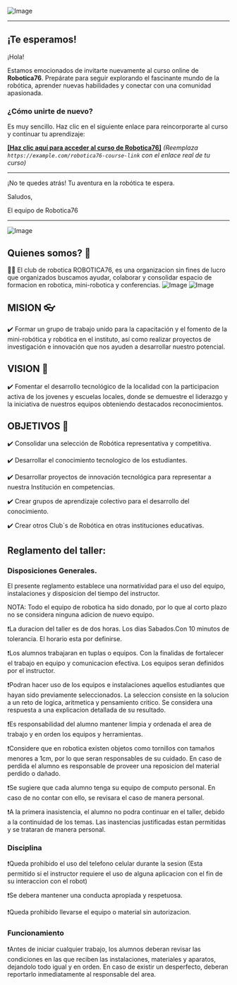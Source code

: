 ![Image](https://github.com/user-attachments/assets/fdccc600-d2df-40c4-841e-354305894e19)

---

## ¡Te esperamos!

¡Hola!

Estamos emocionados de invitarte nuevamente al curso online de **Robotica76**. Prepárate para seguir explorando el fascinante mundo de la robótica, aprender nuevas habilidades y conectar con una comunidad apasionada.

### ¿Cómo unirte de nuevo?

Es muy sencillo. Haz clic en el siguiente enlace para reincorporarte al curso y continuar tu aprendizaje:

[**[Haz clic aquí para acceder al curso de Robotica76]**](https://example.com/robotica76-course-link) 
*(Reemplaza `https://example.com/robotica76-course-link` con el enlace real de tu curso)*

---

¡No te quedes atrás! Tu aventura en la robótica te espera.

Saludos,

El equipo de Robotica76

---

![Image](https://github.com/user-attachments/assets/53b2d852-0522-4dc4-b00f-0619fc4863f9)

## Quienes somos? 👋

🙋‍♀️ El club de robotica ROBOTICA76, es una organizacion sin fines de lucro que organizados buscamos ayudar, colaborar y consolidar espacio de formacion en robotica, mini-robotica y conferencias.
![Image](https://github.com/user-attachments/assets/cff3f111-06d5-4b9c-9f04-4e58ca8b09aa)
![Image](https://github.com/user-attachments/assets/2a1827fe-e2af-4f13-ab66-ad5de073b756)


## MISION 👓

✔️ Formar un grupo de trabajo unido para la capacitación y el fomento de la mini-robótica y robótica en el instituto, así como realizar proyectos de investigación e innovación que nos ayuden a desarrollar nuestro potencial.

## VISION 🔭

✔️ Fomentar el desarrollo tecnológico de la localidad con la participacion activa de los jovenes y escuelas locales, donde se demuestre el liderazgo y la iniciativa de nuestros equipos obteniendo destacados reconocimientos.

## OBJETIVOS 🎯

✔️ Consolidar una selección de Robótica representativa y competitiva.

✔️ Desarrollar el conocimiento tecnologico de los estudiantes.

✔️ Desarrollar proyectos de innovación tecnológica para representar a nuestra Institución en competencias.

✔️ Crear grupos de aprendizaje colectivo para el desarrollo del conocimiento.

✔️ Crear otros Club´s de Robótica en otras instituciones educativas.


## Reglamento del taller:

### Disposiciones Generales.

El presente reglamento establece una normatividad para el uso del equipo, instalaciones y disposicion del tiempo del instructor.

NOTA: Todo el equipo de robotica ha sido donado, por lo que al corto plazo no se considera ninguna adicion de nuevo equipo.

❗️La duracion del taller es de dos horas. Los dias Sabados.Con 10 minutos de tolerancia. El horario esta por definirse.

❗️Los alumnos trabajaran en tuplas o equipos. Con la finalidas de fortalecer el trabajo en equipo y comunicacion efectiva. Los equipos seran definidos por el instructor.

❗️Podran hacer uso de los equipos e instalaciones aquellos estudiantes que hayan sido previamente seleccionados. La seleccion consiste en la solucion a un reto de logica, aritmetica y pensamiento critico. Se considera una respuesta a una explicacion detallada de su resultado.

❗️Es responsabilidad del alumno mantener limpia y ordenada el area de trabajo y en orden los equipos y herramientas.

❗️Considere que en robotica existen objetos como tornillos con tamaños menores a 1cm, por lo que seran responsables de su cuidado. En caso de perdida el alumno es responsable de proveer una reposicion del material perdido o dañado.

❗️Se sugiere que cada alumno tenga su equipo de computo personal. En caso de no contar con ello, se revisara el caso de manera personal.

❗️A la primera inasistencia, el alumno no podra continuar en el taller, debido a la continuidad de los temas. Las inastencias justificadas estan permitidas y se trataran de manera personal.

### Disciplina

❗️Queda prohibido el uso del telefono celular durante la sesion (Esta permitido si el instructor requiere el uso de alguna aplicacion con el fin de su interaccion con el robot)

❗️Se debera mantener una conducta apropiada y respetuosa.

❗️Queda prohibido llevarse el equipo o material sin autorizacion.

### Funcionamiento

❗️Antes de iniciar cualquier trabajo, los alumnos deberan revisar las condiciones en las que reciben las instalaciones, materiales y aparatos, dejandolo todo igual y en orden.
En caso de existir un desperfecto, deberan reportarlo inmediatamente al responsable del area.

<!--

**Here are some ideas to get you started:**

 A short introduction - what is your organization all about?
🌈 Contribution guidelines - how can the community get involved?
👩‍💻 Useful resources - where can the community find your docs? Is there anything else the community should know?
🍿 Fun facts - what does your team eat for breakfast?
🧙 Remember, you can do mighty things with the power of [Markdown](https://docs.github.com/github/writing-on-github/getting-started-with-writing-and-formatting-on-github/basic-writing-and-formatting-syntax)
-->


